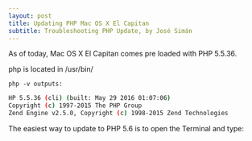 ```yaml
---
layout: post
title: Updating PHP Mac OS X El Capitan
subtitle: Troubleshooting PHP Update, by José Simán
---
```

As of today, Mac OS X El Capitan comes pre loaded with PHP 5.5.36.

php is located in /usr/bin/

```php -v outputs:```

```bash
HP 5.5.36 (cli) (built: May 29 2016 01:07:06)
Copyright (c) 1997-2015 The PHP Group
Zend Engine v2.5.0, Copyright (c) 1998-2015 Zend Technologies
```

The easiest way to update to PHP 5.6 is to open the Terminal and type:

```curl -s http://php-osx.liip.ch/install.sh | bash -s 5.6
```


